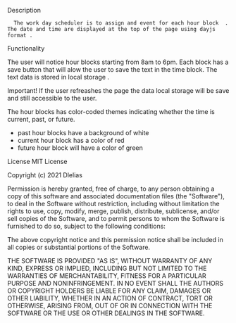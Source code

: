 Description
 
      The work day scheduler is to assign and event for each hour block  . The date and time are displayed at the top of the page using dayjs format . 
 
Functionality 
 
   The user will notice hour blocks starting from 8am to 6pm. Each block has a save button that will alow the user to save the text in the time block. The        text data is stored in local storage . 
 
   Important! If the user refreashes the page the data local storage will be save and still accessible to the user.
 
 
  The hour blocks has color-coded themes indicating whether the time is current, past, or future. 
  - past hour blocks have a background of white
  - current hour block has a color of red
  - future hour block will have a color of green 
 



License
MIT License

Copyright (c) 2021 Dlelias

Permission is hereby granted, free of charge, to any person obtaining a copy of this software and associated documentation files (the "Software"), to deal in the Software without restriction, including without limitation the rights to use, copy, modify, merge, publish, distribute, sublicense, and/or sell copies of the Software, and to permit persons to whom the Software is furnished to do so, subject to the following conditions:

The above copyright notice and this permission notice shall be included in all copies or substantial portions of the Software.

THE SOFTWARE IS PROVIDED "AS IS", WITHOUT WARRANTY OF ANY KIND, EXPRESS OR IMPLIED, INCLUDING BUT NOT LIMITED TO THE WARRANTIES OF MERCHANTABILITY, FITNESS FOR A PARTICULAR PURPOSE AND NONINFRINGEMENT. IN NO EVENT SHALL THE AUTHORS OR COPYRIGHT HOLDERS BE LIABLE FOR ANY CLAIM, DAMAGES OR OTHER LIABILITY, WHETHER IN AN ACTION OF CONTRACT, TORT OR OTHERWISE, ARISING FROM, OUT OF OR IN CONNECTION WITH THE SOFTWARE OR THE USE OR OTHER DEALINGS IN THE SOFTWARE.
